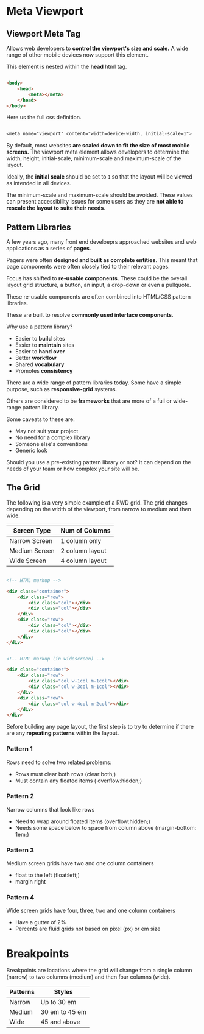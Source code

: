 # Meta Viewport


## Viewport Meta Tag

Allows web developers to **control the viewport's size and scale.** A wide range of other mobile devices now support this element.

This element is nested within the **head** html tag.

```html

<body>
    <head>
        <meta></meta>
    </head>
</body>


```

Here us the full css definition.

```css

<meta name="viewport" content="width=device-width, initial-scale=1">

```

By default, most websites **are scaled down to fit the size of most mobile screens.** The viewport meta element allows developers to determine the width, height, initial-scale, minimum-scale and maximum-scale of the layout.

Ideally, the **initial scale** should be set to ```1``` so that the layout will be viewed as intended in all devices.

The minimum-scale and maximum-scale should be avoided. These values can present accessibility issues for some users as they are **not able to rescale the layout to suite their needs**.

## Pattern Libraries

A few years ago, many front end develoeprs approached websites and web applications as a series of **pages**.

Pagers were often **designed and built as complete entities**. This meant that page components were often closely tied to their relevant pages.

Focus has shifted to **re-usable components**. These could be the overall layout grid structure, a button, an input, a drop-down or even a pullquote.

These re-usable components are often combined into HTML/CSS pattern libraries.

These are built to resolve **commonly used interface components**.

Why use a pattern library?

- Easier to **build** sites
- Essier to **maintain** sites
- Easier to **hand over**
- Better **workflow**
- Shared **vocabulary**
- Promotes **consistency**

There are a wide range of pattern libraries today. Some have a simple purpose, such as **responsive-grid** systems.

Others are considered to be **frameworks** that are more of a full or wide-range pattern library.

Some caveats to these are:
- May not suit your project
- No need for a complex library
- Someone else's conventions
- Generic look

Should you use a pre-existing pattern library or not? It can depend on the needs of your team or how complex your site will be.

## The Grid

The following is a very simple example of a RWD grid. The grid changes depending on the width of the viewport, from narrow to medium and then wide.


| Screen Type    | Num of Columns         |
|----------------|------------------------|
|Narrow Screen   |   1 column only        |
|Medium Screen   |   2 column layout      |
|Wide Screen     |   4 column layout      |

```html

<!-- HTML markup --> 

<div class="container">
    <div class="row">
        <div class="col"></div>
        <div class="col"></div>
    </div>
    <div class="row">
        <div class="col"></div>
        <div class="col"></div>
    </div>
</div>

```

```html

<!-- HTML markup (in widescreen) --> 

<div class="container">
    <div class="row">
        <div class="col w-1col m-1col"></div>
        <div class="col w-3col m-1col"></div>
    </div>
    <div class="row">
        <div class="col w-4col m-2col"></div>
    </div>
</div>

```
Before building any page layout, the first step is to try to determine if there are any **repeating patterns** within the layout.

### Pattern 1
Rows need to solve two related problems:
- Rows must clear both rows (clear:both;)
- Must contain any floated items ( overflow:hidden;)

### Pattern 2
Narrow columns that look like rows 
- Need to wrap around floated items (overflow:hidden;)
- Needs some space below to space from column above (margin-bottom: 1em;)

### Pattern 3
Medium screen grids have two and one column containers
- float to the left (float:left;)
- margin right

### Pattern 4
Wide screen grids have four, three, two and one column containers
- Have a gutter of 2%
- Percents are fluid grids not based on pixel (px) or em size


# Breakpoints

Breakpoints are locations where the grid will change from a single column (narrow) to two columns (medium) and then four columns (wide).

|Patterns  | Styles         |
|----------|----------------|
|Narrow    | Up to 30 em    |
|Medium    | 30 em to 45 em |
|Wide      | 45 and above   |